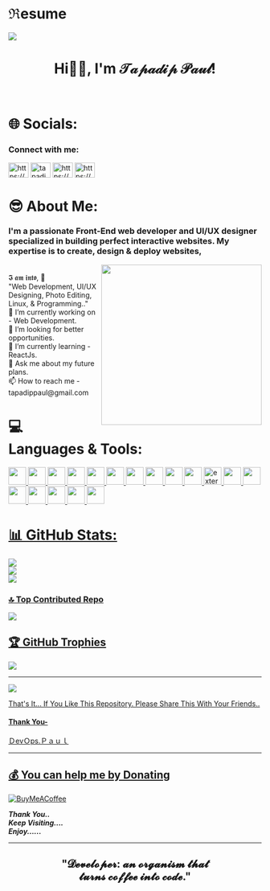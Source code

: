 # ℜesume
<img align="center" src="https://imgs.search.brave.com/WxM1xPwxYktMdh3lO9wyIswZadbdAU3W-vdEEu4p5BI/rs:fit:1200:590:1/g:ce/aHR0cHM6Ly93d3cu/ZGlnaXRhbGFkbGVj/dGlvLmNvbS93cC1j/b250ZW50L3VwbG9h/ZHMvMjAyMC8wNC9O/ZXctUE5DLUFuaW1h/dGVkLUJhbm5lcnMu/Z2lm.gif">
<h1 align="center">Hi👋🏻, I'm 𝒯𝒶𝓅𝒶𝒹𝒾𝓅 𝒫𝒶𝓊𝓁!</h1> </br>

# 🌐 Socials:
<h3 align="left">Connect with me:</h3>
<p align="left">
<a href="https://dev.to/https://dev.to/tapadip16"><img align="center" src="https://raw.githubusercontent.com/rahuldkjain/github-profile-readme-generator/master/src/images/icons/Social/devto.svg" alt="https://dev.to/tapadip16" height="30" width="40" /></a>
<a href="https://twitter.com/tapadippaul"><img align="center" src="https://raw.githubusercontent.com/rahuldkjain/github-profile-readme-generator/master/src/images/icons/Social/twitter.svg" alt="tapadippaul" height="30" width="40" /></a>
<a href="https://linkedin.com/in/https://www.linkedin.com/in/tapadip-paul-r16052004"><img align="center" src="https://raw.githubusercontent.com/rahuldkjain/github-profile-readme-generator/master/src/images/icons/Social/linked-in-alt.svg" alt="https://www.linkedin.com/in/tapadip-paul-r16052004" height="30" width="40" /></a>
<a href="https://instagram.com/https://www.instagram.com/do__paul"><img align="center" src="https://raw.githubusercontent.com/rahuldkjain/github-profile-readme-generator/master/src/images/icons/Social/instagram.svg" alt="https://www.instagram.com/do__paul" height="30" width="40" /></a>
</p>

# 😎 About Me:
### I'm a passionate Front-End web developer and UI/UX designer specialized in building perfect interactive websites. My expertise is to create, design & deploy websites,
  <img align='right' src="https://imgs.search.brave.com/NFGz-R8IVMMvvtZVjPtXlydLK1MhVbJvzoueldghxbY/rs:fit:800:600:1/g:ce/aHR0cHM6Ly9jZG4u/ZHJpYmJibGUuY29t/L3VzZXJzLzEwMjU4/Mzgvc2NyZWVuc2hv/dHMvNjIyMDg4NS9k/ZXZndXkzLmdpZg.gif" width="319">
<br/>
𝕴 𝖆𝖒 𝖎𝖓𝖙𝖔, 🙏
<br>
"Web Development, UI/UX Designing, Photo Editing, Linux, & Programming.."
<br>
🔭 I’m currently working on - Web Development. <br>👯 I’m looking for better opportunities. <br>🌱 I’m currently learning - ReactJs. <br>💬 Ask me about my future plans. <br> 📫 How to reach me - tapadippaul@gmail.com




# 💻 Languages & Tools:
<p align="left"> <a href="https://code.visualstudio.com" target="_blank" rel="noreferrer"> <img src="https://cdn.jsdelivr.net/gh/devicons/devicon/icons/vscode/vscode-original.svg" height="35px" width="35px" />
<a href="https://www.w3schools.com/git" target="_blank" rel="noreferrer"> <img src="https://cdn.jsdelivr.net/gh/devicons/devicon/icons/git/git-original.svg" width="35px" />
<a href="https://www.w3schools.com/java" target="_blank" rel="noreferrer"> <img src="https://cdn.jsdelivr.net/gh/devicons/devicon/icons/java/java-original.svg" height="35px" width="35px" />
<a href="https://www.w3schools.com/python" target="_blank" rel="noreferrer"> <img src="https://cdn.jsdelivr.net/gh/devicons/devicon/icons/python/python-original.svg" height="35px" width="35px" />
<a href="https://www.w3schools.com/html" target="_blank" rel="noreferrer"> <img src="https://cdn.jsdelivr.net/gh/devicons/devicon/icons/html5/html5-original.svg" height="35px" width="35px" />
<a href="https://www.w3schools.com/css" target="_blank" rel="noreferrer"> <img src="https://cdn.jsdelivr.net/gh/devicons/devicon/icons/css3/css3-original.svg" height="35px" width="35px" />
<a href="https://www.w3schools.com/sass" target="_blank" rel="noreferrer"> <img src="https://cdn.jsdelivr.net/gh/devicons/devicon/icons/sass/sass-original.svg" height="35px" width="35px" />
<a href="https://getbootstrap.com/docs/5.3/getting-started/introduction" target="_blank" rel="noreferrer"> <img src="https://cdn.jsdelivr.net/gh/devicons/devicon/icons/bootstrap/bootstrap-original.svg" height="35px" width="35px" />
<a href="https://tailwindcss.com" target="_blank" rel="noreferrer"> <img src="https://cdn.jsdelivr.net/gh/devicons/devicon/icons/tailwindcss/tailwindcss-plain.svg" height="35px" width="35px" />
<a href="https://www.w3schools.com/js" target="_blank" rel="noreferrer"> <img src="https://cdn.jsdelivr.net/gh/devicons/devicon/icons/javascript/javascript-original.svg" height="35px" width="35px" />
<a href="https://www.w3schools.com/nodejs" target="_blank" rel="noreferrer"> <img width="35" height="35" src="https://img.icons8.com/external-basicons-line-edtgraphics/50/000000/external-Curly-brackets-coding-basicons-line-edtgraphics.png" alt="external-Curly-brackets-coding-basicons-line-edtgraphics"/>
<a href="https://www.npmjs.com" target="_blank" rel="noreferrer"> <img src="https://cdn.jsdelivr.net/gh/devicons/devicon/icons/npm/npm-original-wordmark.svg" height="35px" width="35px" />
<a href="https://www.php.net" target="_blank" rel="noreferrer"> <img src="https://cdn.jsdelivr.net/gh/devicons/devicon/icons/php/php-original.svg" height="35px" width="35px" />
<a href="https://apache.org" target="_blank" rel="noreferrer"> <img src="https://cdn.jsdelivr.net/gh/devicons/devicon/icons/apache/apache-original.svg" height="35px" width="35px" />
<a href="https://www.mysql.com" target="_blank" rel="noreferrer"> <img src="https://cdn.jsdelivr.net/gh/devicons/devicon/icons/mysql/mysql-original-wordmark.svg" height="35px" width="35px" />
<a href="https://www.figma.com" target="_blank" rel="noreferrer"> <img src="https://cdn.jsdelivr.net/gh/devicons/devicon/icons/figma/figma-original.svg" height="35px" width="35px" />
<a href="https://www.canva.com" target="_blank" rel="noreferrer"> <img src="https://cdn.jsdelivr.net/gh/devicons/devicon/icons/canva/canva-original.svg" height="35px" width="35px" />
<a href="https://www.kali.org" target="_blank" rel="noreferrer"> <img src="https://cdn.jsdelivr.net/gh/devicons/devicon/icons/linux/linux-original.svg" height="35px" width="35px" />
</p>

# 📊 GitHub Stats:
![](https://github-readme-stats.vercel.app/api?username=Tapadip16&theme=radical&hide_border=false&include_all_commits=true&count_private=false)<br/>
![](https://github-readme-streak-stats.herokuapp.com/?user=Tapadip16&theme=radical&hide_border=false)<br/>
![](https://github-readme-stats.vercel.app/api/top-langs/?username=Tapadip16&theme=radical&hide_border=false&include_all_commits=true&count_private=false&layout=compact)

### 🔝 Top Contributed Repo
![](https://github-contributor-stats.vercel.app/api?username=Tapadip16&limit=5&theme=radical&combine_all_yearly_contributions=true)

<!-- Proudly created with GPRM ( https://gprm.itsvg.in ) -->

## 🏆 GitHub Trophies
![](https://github-profile-trophy.vercel.app/?username=Tapadip16&theme=radical&no-frame=false&no-bg=false&margin-w=4)
  
---
  
  ![](https://visitcount.itsvg.in/api?id=Tapadip16&icon=0&color=4)
  
That's It... If You Like This Repository. Please Share This With Your Friends..
  
#### Thank You-

ＤevＯps.Ｐａｕｌ
  
---
  


 ## 💰 You can help me by Donating
  [![BuyMeACoffee](https://img.shields.io/badge/Buy%20Me%20a%20Coffee-ffdd00?style=for-the-badge&logo=buy-me-a-coffee&logoColor=black)](https://www.buymeacoffee.com/tapadippaul) 

***Thank You..*** <br>
***Keep Visiting....*** <br>
***Enjoy......***

---

<h2 align="center" color="#cc2121">"𝓓𝓮𝓿𝓮𝓵𝓸𝓹𝓮𝓻: 𝓪𝓷 𝓸𝓻𝓰𝓪𝓷𝓲𝓼𝓶 𝓽𝓱𝓪𝓽 <br> 𝓽𝓾𝓻𝓷𝓼 𝓬𝓸𝓯𝓯𝓮𝓮 𝓲𝓷𝓽𝓸 𝓬𝓸𝓭𝓮."</h2>
